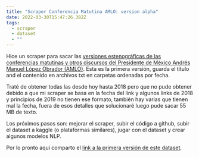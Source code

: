 ```yaml
---
title: "Scraper Conferencia Matutina AMLO: version alpha"
date: 2022-03-30T15:47:26.382Z
tags:
  - scraper
  - dataset
  - ""
---
```

Hice un scraper para sacar las [versiones estenográficas de las conferencias matutinas y otros discursos del Presidente de México Andrés Manuel López Obrador (AMLO)](https://presidente.gob.mx/secciones/version-estenografica/). Esta es la primera versión, guarda el título and el contenido en archivos txt en carpetas ordenadas por fecha.

Traté de obtener todas las desde hoy hasta 2018 pero que no pude obtener debido a que mi scraper se basa en la fecha del link y algunos links de 2018 y principios de 2019 no tienen ese formato, también hay varias que tienen mal la fecha, fuera de esos detalles que solucionaré luego pude sacar 55 MB de texto.

Los próximos pasos son: mejorar el scraper, subir el código a github, subir el dataset a kaggle (o plataformas similares), jugar con el dataset y crear algunos modelos NLP.

Por lo pronto aquí comparto el [link a la primera versión de este dataset](https://drive.google.com/file/d/1zegsB2TONiqd3TwubeSyfXQjccK3CBbY/view?usp=sharing).